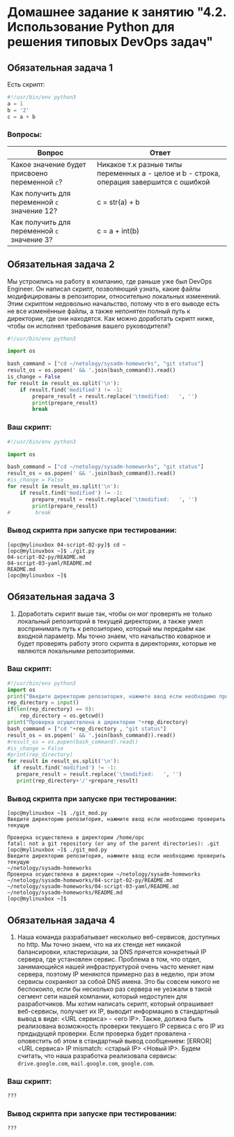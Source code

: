 # Домашнее задание к занятию "4.2. Использование Python для решения типовых DevOps задач"

## Обязательная задача 1

Есть скрипт:
```python
#!/usr/bin/env python3
a = 1
b = '2'
c = a + b
```

### Вопросы:
| Вопрос  | Ответ |
| ------------- | ------------- |
| Какое значение будет присвоено переменной `c`?  | Никакое т.к разные типы переменных a - целое и b -  строка, операция завершится с ошибкой  |
| Как получить для переменной `c` значение 12?  | c = str(a) + b  |
| Как получить для переменной `c` значение 3?  | c = a + int(b)  |

## Обязательная задача 2
Мы устроились на работу в компанию, где раньше уже был DevOps Engineer. Он написал скрипт, позволяющий узнать, какие файлы модифицированы в репозитории, относительно локальных изменений. Этим скриптом недовольно начальство, потому что в его выводе есть не все изменённые файлы, а также непонятен полный путь к директории, где они находятся. Как можно доработать скрипт ниже, чтобы он исполнял требования вашего руководителя?

```python
#!/usr/bin/env python3

import os

bash_command = ["cd ~/netology/sysadm-homeworks", "git status"]
result_os = os.popen(' && '.join(bash_command)).read()
is_change = False
for result in result_os.split('\n'):
    if result.find('modified') != -1:
        prepare_result = result.replace('\tmodified:   ', '')
        print(prepare_result)
        break
```

### Ваш скрипт:
```python
#!/usr/bin/env python3

import os

bash_command = ["cd ~/netology/sysadm-homeworks", "git status"]
result_os = os.popen(' && '.join(bash_command)).read()
#is_change = False
for result in result_os.split('\n'):
    if result.find('modified') != -1:
        prepare_result = result.replace('\tmodified:   ', '')
        print(prepare_result)
#        break
```

### Вывод скрипта при запуске при тестировании:
```
[opc@mylinuxbox 04-script-02-py]$ cd ~
[opc@mylinuxbox ~]$ ./git.py
04-script-02-py/README.md
04-script-03-yaml/README.md
README.md
[opc@mylinuxbox ~]$

```

## Обязательная задача 3
1. Доработать скрипт выше так, чтобы он мог проверять не только локальный репозиторий в текущей директории, а также умел воспринимать путь к репозиторию, который мы передаём как входной параметр. Мы точно знаем, что начальство коварное и будет проверять работу этого скрипта в директориях, которые не являются локальными репозиториями.

### Ваш скрипт:
```python
#!/usr/bin/env python3
import os
print("Введите директорию репозитория, нажмите ввод если необходимо проверить текущую ")
rep_directory = input()
if(len(rep_directory) == 0):
    rep_directory = os.getcwd()
print("Проверка осуществлена в директории "+rep_directory)
bash_command = ["cd "+rep_directory , "git status"]
result_os = os.popen(' && '.join(bash_command)).read()
#result_os = os.popen(bash_command).read()
#is_change = False
#print(rep_directory)
for result in result_os.split('\n'):
  if result.find('modified') != -1:
   prepare_result = result.replace('\tmodified:   ', '')
   print(rep_directory+'/'+prepare_result)


```

### Вывод скрипта при запуске при тестировании:
```
[opc@mylinuxbox ~]$ ./git_mod.py
Введите директорию репозитория, нажмите ввод если необходимо проверить текущую

Проверка осуществлена в директории /home/opc
fatal: not a git repository (or any of the parent directories): .git
[opc@mylinuxbox ~]$ ./git_mod.py
Введите директорию репозитория, нажмите ввод если необходимо проверить текущую
~/netology/sysadm-homeworks
Проверка осуществлена в директории ~/netology/sysadm-homeworks
~/netology/sysadm-homeworks/04-script-02-py/README.md
~/netology/sysadm-homeworks/04-script-03-yaml/README.md
~/netology/sysadm-homeworks/README.md
[opc@mylinuxbox ~]$
```

## Обязательная задача 4
1. Наша команда разрабатывает несколько веб-сервисов, доступных по http. Мы точно знаем, что на их стенде нет никакой балансировки, кластеризации, за DNS прячется конкретный IP сервера, где установлен сервис. Проблема в том, что отдел, занимающийся нашей инфраструктурой очень часто меняет нам сервера, поэтому IP меняются примерно раз в неделю, при этом сервисы сохраняют за собой DNS имена. Это бы совсем никого не беспокоило, если бы несколько раз сервера не уезжали в такой сегмент сети нашей компании, который недоступен для разработчиков. Мы хотим написать скрипт, который опрашивает веб-сервисы, получает их IP, выводит информацию в стандартный вывод в виде: <URL сервиса> - <его IP>. Также, должна быть реализована возможность проверки текущего IP сервиса c его IP из предыдущей проверки. Если проверка будет провалена - оповестить об этом в стандартный вывод сообщением: [ERROR] <URL сервиса> IP mismatch: <старый IP> <Новый IP>. Будем считать, что наша разработка реализовала сервисы: `drive.google.com`, `mail.google.com`, `google.com`.

### Ваш скрипт:
```python
???
```

### Вывод скрипта при запуске при тестировании:
```
???
```